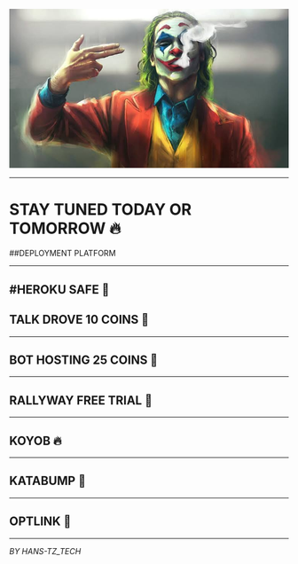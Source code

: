 
<a><img src='https://raw.githubusercontent.com/Mrhanstz/HansTz-Sever/refs/heads/main/Database/HansTz7.jpg'/></a>

---
# STAY TUNED TODAY OR TOMORROW 🔥

##DEPLOYMENT PLATFORM 

---
#HEROKU SAFE 💯
---
## TALK DROVE  10 COINS 💯
---
## BOT HOSTING 25 COINS 💯
---
## RALLYWAY FREE TRIAL  💯
---
## KOYOB 🔥
---
## KATABUMP 🤔
---
## OPTLINK 💯
----

_BY HANS-TZ_TECH_
